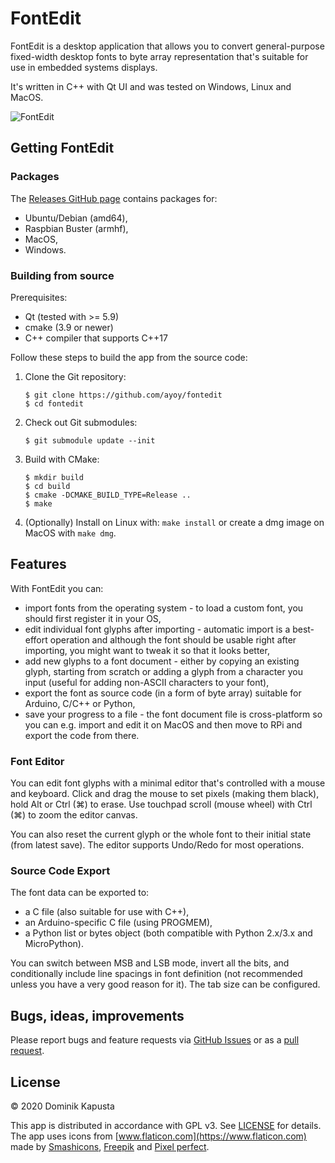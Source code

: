 # FontEdit

FontEdit is a desktop application that allows you to convert general-purpose 
fixed-width desktop fonts to byte array representation that's suitable for
use in embedded systems displays.

It's written in C++ with Qt UI and was tested on Windows, Linux and MacOS.

![FontEdit](https://kapusta.cc/assets/fontedit/imported_font.png)

## Getting FontEdit

### Packages

The [Releases GitHub page](https://github.com/ayoy/fontedit/releases) contains
packages for:
* Ubuntu/Debian (amd64),
* Raspbian Buster (armhf),
* MacOS,
* Windows.

### Building from source

Prerequisites:

* Qt (tested with >= 5.9)
* cmake (3.9 or newer)
* C++ compiler that supports C++17

Follow these steps to build the app from the source code:

1. Clone the Git repository:

    ```
    $ git clone https://github.com/ayoy/fontedit
    $ cd fontedit
    ```

2. Check out Git submodules:

    ```
    $ git submodule update --init
    ```

3. Build with CMake:

    ```
    $ mkdir build
    $ cd build
    $ cmake -DCMAKE_BUILD_TYPE=Release ..
    $ make
    ```

4. (Optionally) Install on Linux with: `make install` or create a dmg
  image on MacOS with `make dmg`.

## Features

With FontEdit you can:

* import fonts from the operating system - to load a custom font, you should
  first register it in your OS,
* edit individual font glyphs after importing - automatic import is a best-effort
  operation and although the font should be usable right after importing, you
  might want to tweak it so that it looks better,
* add new glyphs to a font document - either by copying an existing glyph, starting 
  from scratch or adding a glyph from a character you input (useful for adding
  non-ASCII characters to your font),
* export the font as source code (in a form of byte array) suitable for Arduino,
  C/C++ or Python,
* save your progress to a file - the font document file is cross-platform so you can
  e.g. import and edit it on MacOS and then move to RPi and export the code from there.

### Font Editor

You can edit font glyphs with a minimal editor that's controlled with a mouse
and keyboard. Click and drag the mouse to set pixels (making them black), hold
Alt or Ctrl (⌘) to erase. Use touchpad scroll (mouse wheel) with Ctrl (⌘) to zoom
the editor canvas.

You can also reset the current glyph or the whole font to their initial state
(from latest save). The editor supports Undo/Redo for most operations.

### Source Code Export

The font data can be exported to:

* a C file (also suitable for use with C++),
* an Arduino-specific C file (using PROGMEM),
* a Python list or bytes object (both compatible with Python 2.x/3.x and MicroPython).

You can switch between MSB and LSB mode, invert all the bits, and conditionally include
line spacings in font definition (not recommended unless you have a very good reason
for it). The tab size can be configured.

## Bugs, ideas, improvements

Please report bugs and feature requests via [GitHub Issues](https://github.com/ayoy/fontedit/issues) or as a [pull request](https://github.com/ayoy/fontedit/pulls).

## License

© 2020 Dominik Kapusta

This app is distributed in accordance with GPL v3. See [LICENSE](https://github.com/ayoy/fontedit/blob/master/LICENSE) for details.
The app uses icons from [www.flaticon.com](https://www.flaticon.com) made by
[Smashicons](https://www.flaticon.com/authors/smashicons),
[Freepik](https://www.flaticon.com/authors/freepik) and
[Pixel perfect](https://www.flaticon.com/authors/pixel-perfect).

